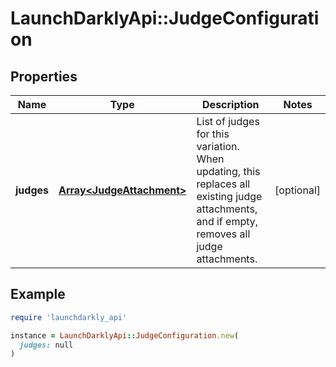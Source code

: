 # LaunchDarklyApi::JudgeConfiguration

## Properties

| Name | Type | Description | Notes |
| ---- | ---- | ----------- | ----- |
| **judges** | [**Array&lt;JudgeAttachment&gt;**](JudgeAttachment.md) | List of judges for this variation. When updating, this replaces all existing judge attachments, and if empty, removes all judge attachments.  | [optional] |

## Example

```ruby
require 'launchdarkly_api'

instance = LaunchDarklyApi::JudgeConfiguration.new(
  judges: null
)
```

